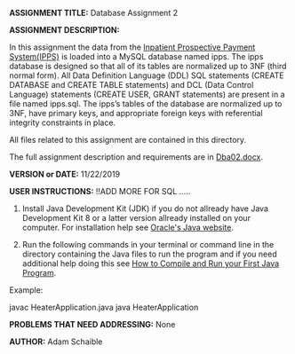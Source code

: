 **ASSIGNMENT TITLE:** Database Assignment 2

**ASSIGNMENT DESCRIPTION:**

In this assignment the data from the [Inpatient Prospective Payment System(IPPS)](https://data.cms.gov/Medicare-Inpatient/Inpatient-Prospective-Payment-System-IPPS-Provider/97k6-zzx3) is loaded into a MySQL database named ipps.  The ipps database is designed so that all of its tables are normalized up to 3NF (third normal form).  All Data Definition Language (DDL) SQL statements (CREATE DATABASE and CREATE TABLE statements) and DCL (Data Control Language) statements (CREATE USER, GRANT statements) are present in a file named ipps.sql.  The ipps’s tables of the database are normalized up to 3NF, have primary keys, and appropriate foreign keys with referential integrity constraints in place. 

All files related to this assignment are contained in this directory.

The full assignment description and requirements are in [Dba02.docx](https://github.com/AdamSchaible/MSU_Denver/blob/master/CS%203810%20Principles%20of%20Database%20Systems%20(Fall%202019)/Database%20Assignment%202/Dba02.docx).

**VERSION or DATE:** 11/22/2019

**USER INSTRUCTIONS:** !!ADD MORE FOR SQL
.....
1) Install Java Development Kit (JDK) if you do not allready have Java Development Kit 8 or a latter version allready installed on your computer. For installation help see [Oracle's Java website](https://www.oracle.com/java/technologies/javase-downloads.html).

2) Run the following commands in your terminal or command line in the directory containing the Java files to run the program and if you need additional help doing this see [How to Compile and Run your First Java Program](https://beginnersbook.com/2013/05/first-java-program/).

Example:

javac HeaterApplication.java
java HeaterApplication

**PROBLEMS THAT NEED ADDRESSING:** None

**AUTHOR:** Adam Schaible

